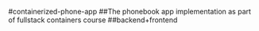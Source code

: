 #containerized-phone-app
##The phonebook app implementation as part of fullstack containers course
##backend+frontend